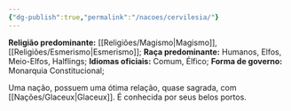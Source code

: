 ```yaml
---
{"dg-publish":true,"permalink":"/nacoes/cervilesia/"}
---
```


 __Religião predominante:__ [[Religiões/Magismo\|Magismo]], [[Religiões/Esmerismo\|Esmerismo]];
 __Raça predominante:__ Humanos, Elfos, Meio-Elfos, Halflings;
 __Idiomas oficiais:__ Comum, Élfico;
 __Forma de governo:__ Monarquia Constitucional;
 
Uma nação, possuem uma ótima relação, quase sagrada, com [[Nações/Glaceux\|Glaceux]]. É conhecida por seus belos portos.